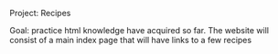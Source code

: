 Project: Recipes 

Goal: practice html knowledge have acquired so far.
The website will consist of a main index page that will have links to a few recipes
